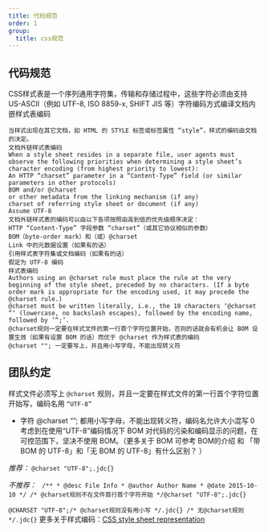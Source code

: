 ```yaml
---
title: 代码规范
order: 1
group:
  title: css规范
---
```


代码规范
------------------

CSS样式表是一个序列通用字符集，传输和存储过程中，这些字符必须由支持 US-ASCII（例如 UTF-8, ISO 8859-x, SHIFT JIS 等）字符编码方式编译文档内嵌样式表编码

```When a style sheet is embedded in another document, such as in the STYLE element or “style” attribute of HTML, the style sheet shares the character encoding of the whole document.
当样式出现在其它文档，如 HTML 的 STYLE 标签或标签属性 “style”，样式的编码由文档的决定。
文档外链样式表编码
When a style sheet resides in a separate file, user agents must observe the following priorities when determining a style sheet’s character encoding (from highest priority to lowest):
An HTTP “charset” parameter in a “Content-Type” field (or similar parameters in other protocols)
BOM and/or @charset
or other metadata from the linking mechanism (if any)
charset of referring style sheet or document (if any)
Assume UTF-8
文档外链样式表的编码可以由以下各项按照由高到低的优先级顺序决定：
HTTP “Content-Type” 字段参数 “charset”（或其它协议相似的参数）
BOM（byte-order mark）和（或）@charset
Link 中的元数据设置（如果有的话）
引用样式表字符集或文档编码（如果有的话）
假定为 UTF-8 编码
样式表编码
Authors using an @charset rule must place the rule at the very beginning of the style sheet, preceded by no characters. (If a byte order mark is appropriate for the encoding used, it may precede the @charset rule.)
@charset must be written literally, i.e., the 10 characters ‘@charset “‘ (lowercase, no backslash escapes), followed by the encoding name, followed by ‘“;’.
@charset规则一定要在样式文件的第一行首个字符位置开始，否则的话就会有机会让 BOM 设置生效（如果有设置 BOM 的话）而优于 @charset 作为样式表的编码
@charset ""; 一定要写上，并且用小写字母，不能出现转义符
```

## 团队约定
样式文件必须写上 `@charset` 规则，并且一定要在样式文件的第一行首个字符位置开始写，编码名用 `“UTF-8”`
- 字符 @charset “”; 都用小写字母，不能出现转义符，编码名允许大小混写
0 考虑到在使用“UTF-8”编码情况下 BOM 对代码的污染和编码显示的问题，在可控范围下，坚决不使用 BOM。（更多关于 BOM 可参考 BOM的介绍 和 「带 BOM 的 UTF-8」和「无 BOM 的 UTF-8」有什么区别？ ）

_推荐：_
`@charset "UTF-8";.jdc{}`

_不推荐：_
`
/** * @desc File Info * @author Author Name * @date 2015-10-10 */ /* @charset规则不在文件首行首个字符开始 */@charset "UTF-8";.jdc{}`

`@CHARSET "UTF-8";/* @charset规则没有用小写 */.jdc{}
/* 无@charset规则 */.jdc{}`
更多关于样式编码：[CSS style sheet representation](http://www.w3.org/TR/2011/REC-CSS2-20110607/syndata.html#charset)

